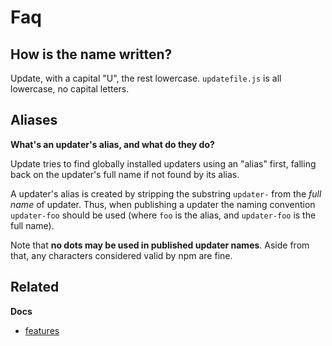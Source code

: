 # Faq

## How is the name written?

Update, with a capital "U", the rest lowercase. `updatefile.js` is all lowercase, no capital letters.

<a name="aliases">

## Aliases

**What's an updater's alias, and what do they do?**

Update tries to find globally installed updaters using an "alias" first, falling back on the updater's full name if not found by its alias.

A updater's alias is created by stripping the substring `updater-` from the _full name_ of updater. Thus, when publishing a updater the naming convention `updater-foo` should be used (where `foo` is the alias, and `updater-foo` is the full name).

Note that **no dots may be used in published updater names**. Aside from that, any characters considered valid by npm are fine.

## Related

**Docs**

* [features](features.md)
